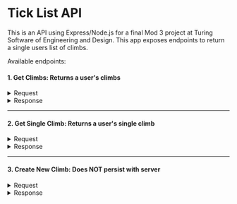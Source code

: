 # Tick List API
This is an API using Express/Node.js for a final Mod 3 project at Turing Software of Engineering and Design.
This app exposes endpoints to return a single users list of climbs. 

Available endpoints:

####  1. Get Climbs: Returns a user's climbs

<details>
  <summary> Request </summary>
  
  *GET `http://localhost:3000/api/v1/climbs/`*
  
  </details>
  
  <details>
    <summary> Response </summary>
  
```  
 {
  climbs: [
    {
    id: "1",
    name: "Throttle",
    grade: 5,
    location: "Boone, NC",
    completed: true
    },
    {
    id: "2",
    name: "Mighty Mouse",
    grade: 5,
    location: "Boone, NC",
    completed: true
    },
    {
    id: "3",
    name: "Sunday Survice",
    grade: 11,
    location: "Boone, NC",
    completed: false
    },
    {
    id: "4",
    name: "Jason Lives",
    grade: 9,
    location: "Boone, NC",
    completed: false
    },
    {
    id: "5",
    name: "Reed Roof",
    grade: 5,
    location: "Boone, NC",
    completed: true
    },
    {
    id: "6",
    name: "Druid Roof",
    grade: 7,
    location: "Boone, NC",
    completed: true
    },
    {
    id: "7",
    name: "Magic Woman",
    grade: 7,
    location: "Boone, NC",
    completed: true
    },
    {
    id: "8",
    name: "CigArete",
    grade: 7,
    location: "Boone, NC",
    completed: true
    },
    {
    id: "9",
    name: "Throttle",
    grade: 5,
    location: "Boone, NC",
    completed: true
    },
    {
    id: "10",
    name: "Macheesemo",
    grade: 8,
    location: "Boone, NC",
    completed: false
    },
    {
    id: "11",
    name: "Zen Master",
    grade: 8,
    location: "Boone, NC",
    completed: true
    },
    {
    id: "11",
    name: "Hot Rod",
    grade: 8,
    location: "Boone, NC",
    completed: false
    },
    {
    id: "12",
    name: "Masochist",
    grade: 9,
    location: "Boone, NC",
    completed: false
    },
    {
    id: "13",
    name: "Have Guns Will Travel",
    grade: 7,
    location: "Boone, NC",
    completed: false
    },
    {
    id: "14",
    name: "Tupac",
    grade: 6,
    location: "Boone, NC",
    completed: false
    },
    {
    id: "15",
    name: "Full Throttle",
    grade: 11,
    location: "Boone, NC",
    completed: false
    },
    {
    id: "16",
    name: "Sherman Photo",
    grade: 7,
    location: "RockTown, GA",
    completed: false
    },
    {
    id: "17",
    name: "Nose Candy",
    grade: 6,
    location: "RockTown, GA",
    completed: true
    },
    {
    id: "18",
    name: "Vagina",
    grade: 7,
    location: "RockTown, GA",
    completed: false
    },
    {
    id: "19",
    name: "The Comet",
    grade: 7,
    location: "RockTown, GA",
    completed: false
    },
    {
    id: "20",
    name: "Golden Harvest",
    grade: 10,
    location: "RockTown, GA",
    completed: false
    },
    {
    id: "21",
    name: "Orb",
    grade: 8,
    location: "RockTown, GA",
    completed: false
    },
    {
    id: "22",
    name: "Helecopter Traverse",
    grade: 8,
    location: "RockTown, GA",
    completed: false
    },
    {
    id: "23",
    name: "Lab Rats",
    grade: 6,
    location: "RockTown, GA",
    completed: false
    },
    {
    id: "24",
    name: "Iron Claw Sit",
    grade: 9,
    location: "RockTown, GA",
    completed: false
    },
    {
    id: "25",
    name: "The Flame",
    grade: 7,
    location: "Boone, NC",
    completed: false
    },
    {
    id: "26",
    name: "Crimping Nickles",
    grade: 5,
    location: "Boone, NC",
    completed: true
    },
    {
    id: "27",
    name: "Project Plow Share",
    grade: 8,
    location: "Boone, NC",
    completed: false
    },
    {
    id: "28",
    name: "Klamper Sit",
    grade: 8,
    location: "Boone, NC",
    completed: false
    },
    {
    id: "29",
    name: "Eye Candy",
    grade: 9,
    location: "Boone, NC",
    completed: false
    },
    {
    id: "30",
    name: "Senderella",
    grade: 8,
    location: "Boone, NC",
    completed: false
    }
  ]
}
```
</details>

---

####  2. Get Single Climb: Returns a user's single climb

<details>
  <summary> Request </summary>
  
  *GET `http://localhost:3000/api/v1/climbs/1`*
  
  </details>
  
  <details>
    <summary> Response </summary>
  
```  
{
id: "1",
name: "Throttle",
grade: 5,
location: "Boone, NC",
completed: true
}

```
</details>

---

  #### 3. Create New Climb: Does NOT persist with server

<details>
  <summary> Request </summary>
  
  *POST `http://localhost:3000/api/v1/climbs`*
  
  ```
      {
        name: "Throttle",
        grade: 5,
        location: "Boone, NC",
        completed: true
       }
  ```
  </details>
  
  <details>
    <summary> Response </summary>
  
```  
    {
        "data": {
            "id": "1",
            "type": "user",
            "attributes": {
                "id": 1,
                "username": "Ross",
                "email": "ross@vanMail.com",
                "profilePhoto": "url/ross-in-van.png",
                "settings": {
                    "workTime": "25",
                    "shortPomTime": "5",
                    "longPomTime": "10"
                }
            }
        }
    }
```
</details>

